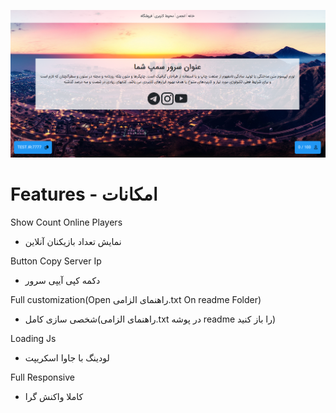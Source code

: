 ![اسکرین شات - ScreenShot](https://raw.githubusercontent.com/MOBiNoUo/SA-MP-Website/main/screenshot/SCREENSHOT.png)

# Features - امکانات

Show Count Online Players
- نمایش تعداد بازیکنان آنلاین

Button Copy Server Ip
- دکمه کپی آیپی سرور

Full customization(Open راهنمای الزامی.txt On readme Folder)
- شخصی سازی کامل(راهنمای الزامی.txt در پوشه readme را باز کنید)

Loading Js
- لودینگ با جاوا اسکریپت

Full Responsive
- کاملا واکنش گرا
